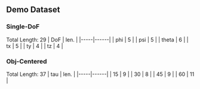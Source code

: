 ## Demo Dataset

### Single-DoF
Total Length: 29
| DoF | len. |
|-----|------|
| phi  | 5 |
| psi | 5 |
| theta | 6 |
| tx | 5 |
| ty | 4 |
| tz | 4 |

### Obj-Centered
Total Length: 37
| tau | len. |
|-----|------|
| 15  | 9    |
| 30  | 8    |
| 45  | 9    |
| 60  | 11   |
